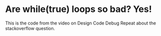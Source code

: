 # Are while(true) loops so bad?  Yes!
This is the code from the video on Design Code Debug Repeat about the stackoverflow question.
